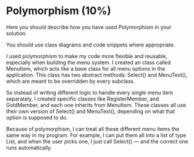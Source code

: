 # Polymorphism (10%)

Here you should describe how you have used Polymorphism in your solution.

You should use class diagrams and code snippets where appropriate.



I used polymorphism to make my code more flexible and reusable, especially when building the menu system. I created an class called MenuItem, which acts like a base class for all menu options in the application. This class has two abstract methods: Select() and MenuText(), which are meant to be overridden by every subclass.

So instead of writing different logic to handle every single menu item separately, I created specific classes like RegisterMember, and GoldMember, and each one inherits from MenuItem. These classes all use their own version of Select() and MenuText(), depending on what that option is supposed to do.

Because of polymorphism, I can treat all these different menu items the same way in my program. For example, I can put them all into a list of type List<MenuItem>, and when the user picks one, I just call Select() — and the correct one runs automatically.

